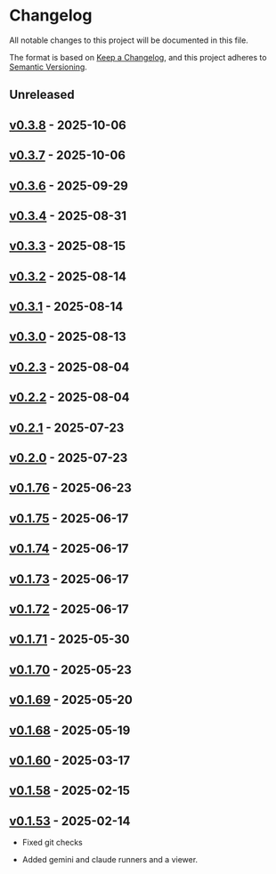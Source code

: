 # Changelog

All notable changes to this project will be documented in this file.

The format is based on [Keep a Changelog](https://keepachangelog.com/en/1.0.0/),
and this project adheres to [Semantic Versioning](https://semver.org/spec/v2.0.0.html).

## Unreleased

## [v0.3.8](https://github.com/allenai/olmocr/releases/tag/v0.3.8) - 2025-10-06

## [v0.3.7](https://github.com/allenai/olmocr/releases/tag/v0.3.7) - 2025-10-06

## [v0.3.6](https://github.com/allenai/olmocr/releases/tag/v0.3.6) - 2025-09-29

## [v0.3.4](https://github.com/allenai/olmocr/releases/tag/v0.3.4) - 2025-08-31

## [v0.3.3](https://github.com/allenai/olmocr/releases/tag/v0.3.3) - 2025-08-15

## [v0.3.2](https://github.com/allenai/olmocr/releases/tag/v0.3.2) - 2025-08-14

## [v0.3.1](https://github.com/allenai/olmocr/releases/tag/v0.3.1) - 2025-08-14

## [v0.3.0](https://github.com/allenai/olmocr/releases/tag/v0.3.0) - 2025-08-13

## [v0.2.3](https://github.com/allenai/olmocr/releases/tag/v0.2.3) - 2025-08-04

## [v0.2.2](https://github.com/allenai/olmocr/releases/tag/v0.2.2) - 2025-08-04

## [v0.2.1](https://github.com/allenai/olmocr/releases/tag/v0.2.1) - 2025-07-23

## [v0.2.0](https://github.com/allenai/olmocr/releases/tag/v0.2.0) - 2025-07-23

## [v0.1.76](https://github.com/allenai/olmocr/releases/tag/v0.1.76) - 2025-06-23

## [v0.1.75](https://github.com/allenai/olmocr/releases/tag/v0.1.75) - 2025-06-17

## [v0.1.74](https://github.com/allenai/olmocr/releases/tag/v0.1.74) - 2025-06-17

## [v0.1.73](https://github.com/allenai/olmocr/releases/tag/v0.1.73) - 2025-06-17

## [v0.1.72](https://github.com/allenai/olmocr/releases/tag/v0.1.72) - 2025-06-17

## [v0.1.71](https://github.com/allenai/olmocr/releases/tag/v0.1.71) - 2025-05-30

## [v0.1.70](https://github.com/allenai/olmocr/releases/tag/v0.1.70) - 2025-05-23

## [v0.1.69](https://github.com/allenai/olmocr/releases/tag/v0.1.69) - 2025-05-20

## [v0.1.68](https://github.com/allenai/olmocr/releases/tag/v0.1.68) - 2025-05-19

## [v0.1.60](https://github.com/allenai/olmocr/releases/tag/v0.1.60) - 2025-03-17

## [v0.1.58](https://github.com/allenai/olmocr/releases/tag/v0.1.58) - 2025-02-15

## [v0.1.53](https://github.com/allenai/olmocr/releases/tag/v0.1.53) - 2025-02-14

- Fixed git checks

- Added gemini and claude runners and a viewer.